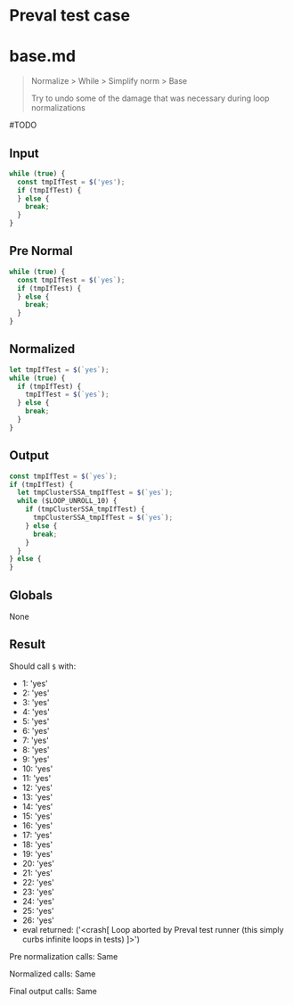 # Preval test case

# base.md

> Normalize > While > Simplify norm > Base
>
> Try to undo some of the damage that was necessary during loop normalizations

#TODO

## Input

`````js filename=intro
while (true) {
  const tmpIfTest = $('yes');
  if (tmpIfTest) {
  } else {
    break;
  }
}
`````

## Pre Normal

`````js filename=intro
while (true) {
  const tmpIfTest = $(`yes`);
  if (tmpIfTest) {
  } else {
    break;
  }
}
`````

## Normalized

`````js filename=intro
let tmpIfTest = $(`yes`);
while (true) {
  if (tmpIfTest) {
    tmpIfTest = $(`yes`);
  } else {
    break;
  }
}
`````

## Output

`````js filename=intro
const tmpIfTest = $(`yes`);
if (tmpIfTest) {
  let tmpClusterSSA_tmpIfTest = $(`yes`);
  while ($LOOP_UNROLL_10) {
    if (tmpClusterSSA_tmpIfTest) {
      tmpClusterSSA_tmpIfTest = $(`yes`);
    } else {
      break;
    }
  }
} else {
}
`````

## Globals

None

## Result

Should call `$` with:
 - 1: 'yes'
 - 2: 'yes'
 - 3: 'yes'
 - 4: 'yes'
 - 5: 'yes'
 - 6: 'yes'
 - 7: 'yes'
 - 8: 'yes'
 - 9: 'yes'
 - 10: 'yes'
 - 11: 'yes'
 - 12: 'yes'
 - 13: 'yes'
 - 14: 'yes'
 - 15: 'yes'
 - 16: 'yes'
 - 17: 'yes'
 - 18: 'yes'
 - 19: 'yes'
 - 20: 'yes'
 - 21: 'yes'
 - 22: 'yes'
 - 23: 'yes'
 - 24: 'yes'
 - 25: 'yes'
 - 26: 'yes'
 - eval returned: ('<crash[ Loop aborted by Preval test runner (this simply curbs infinite loops in tests) ]>')

Pre normalization calls: Same

Normalized calls: Same

Final output calls: Same
